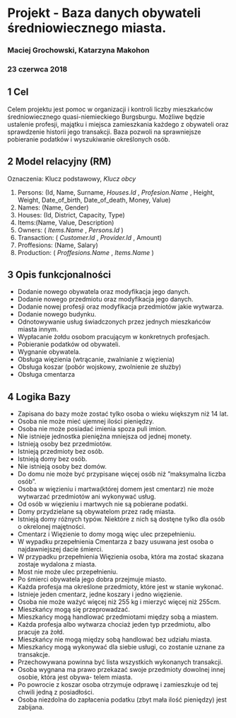 # Projekt - Baza danych obywateli średniowiecznego miasta.

### Maciej Grochowski, Katarzyna Makohon

### 23 czerwca 2018

## 1 Cel

Celem projektu jest pomoc w organizacji i kontroli liczby mieszkańców średniowiecznego quasi-niemieckiego Burgsburgu. Możliwe będzie ustalenie profesji, majątku i miejsca zamieszkania każdego z obywateli oraz sprawdzenie historii jego transakcji. Baza pozwoli na sprawniejsze pobieranie podatków i wyszukiwanie określonych osób.

## 2 Model relacyjny (RM)

Oznaczenia: Klucz podstawowy, _Klucz obcy_

1. Persons: (Id, Name, Surname, _Houses.Id_ , _Profesion.Name_ , Height, Weight, Date_of_birth, Date_of_death,
    Money, Value)
2. Names: (Name, Gender)
3. Houses: (Id, District, Capacity, Type)
4. Items:(Name, Value, Description)
5. Owners: ( _Items.Name_ , _Persons.Id_ )
6. Transaction: ( _Customer.Id_ , _Provider.Id_ , Amount)
7. Proffesions: (Name, Salary)
8. Production: ( _Proffesions.Name_ , _Items.Name_ )

## 3 Opis funkcjonalności

- Dodanie nowego obywatela oraz modyfikacja jego danych.
- Dodanie nowego przedmiotu oraz modyfikacja jego danych.
- Dodanie nowej profesji oraz modyfikacja przedmiotów jakie wytwarza.
- Dodanie nowego budynku.
- Odnotowywanie usług świadczonych przez jednych mieszkańców miasta innym.
- Wypłacanie żołdu osobom pracującym w konkretnych profesjach.
- Pobieranie podatków od obywateli.
- Wygnanie obywatela.
- Obsługa więzienia (wtrącanie, zwalnianie z więzienia)
- Obsługa koszar (pobór wojskowy, zwolnienie ze służby)
- Obsługa cmentarza

## 4 Logika Bazy

- Zapisana do bazy może zostać tylko osoba o wieku większym niż 14 lat.
- Osoba nie może mieć ujemnej ilości pieniędzy.
- Osoba nie może posiadać imienia spoza puli imion.
- Nie istnieje jednostka pieniężna mniejsza od jednej monety.
- Istnieją osoby bez przedmiotów.
- Istnieją przedmioty bez osób.
- Istnieją domy bez osób.
- Nie istnieją osoby bez domów.
- Do domu nie może być przypisane więcej osób niż ”maksymalna liczba osób”.
- Osoba w więzieniu i martwa(której domem jest cmentarz) nie może wytwarzać przedmiotów ani
    wykonywać usług.
- Od osób w więzieniu i martwych nie są pobierane podatki.
- Domy przydzielane są obywatelom przez radę miasta.
- Istnieją domy różnych typów. Niektóre z nich są dostęne tylko dla osób o okrelonej majętności.
- Cmentarz i Więzienie to domy mogą więc ulec przepełnieniu.
- W wypadku przepełnienia Cmentarza z bazy usuwana jest osoba o najdawniejszej dacie śmierci.
- W przypadku przepełnienia Więzienia osoba, która ma zostać skazana zostaje wydalona z miasta.
- Most nie może ulec przepełnieniu.
- Po śmierci obywatela jego dobra przejmuje miasto.
- Każda profesja ma określone przedmioty, które jest w stanie wykonać.
- Istnieje jeden cmentarz, jedne koszary i jedno więzienie.
- Osoba nie może ważyć więcej niż 255 kg i mierzyć więcej niż 255cm.
- Mieszkańcy mogą się przeprowadzać.
- Mieszkańcy mogą handlować przedmiotami między sobą a miastem.
- Każda profesja albo wytwarza chociaż jeden typ przedmiotu, albo pracuje za żołd.
- Mieszkańcy nie mogą między sobą handlować bez udziału miasta.
- Mieszkańcy mogą wykonywać dla siebie usługi, co zostanie uznane za transakcje.
- Przechowywana powinna być lista wszystkich wykonanych transakcji.
- Osoba wygnana ma prawo przekazać swoje przedmioty dowolnej innej osobie, która jest obywa-
    telem miasta.
- Po powrocie z koszar osoba otrzymuje odprawę i zamieszkuje od tej chwili jedną z posiadłości.
- Osoba niezdolna do zapłacenia podatku (zbyt mała ilość pieniędzy) jest zabijana.
